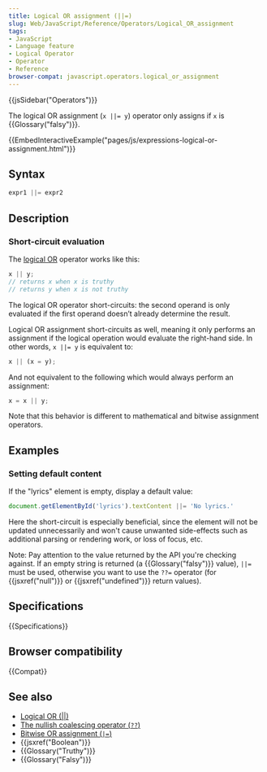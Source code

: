 ```yaml
---
title: Logical OR assignment (||=)
slug: Web/JavaScript/Reference/Operators/Logical_OR_assignment
tags:
- JavaScript
- Language feature
- Logical Operator
- Operator
- Reference
browser-compat: javascript.operators.logical_or_assignment
---
```

{{jsSidebar("Operators")}}

The logical OR assignment (`x ||= y`) operator only assigns if `x` is
{{Glossary("falsy")}}.

{{EmbedInteractiveExample("pages/js/expressions-logical-or-assignment.html")}}

## Syntax

```js
expr1 ||= expr2
```

## Description

### Short-circuit evaluation

The [logical OR](/en-US/docs/Web/JavaScript/Reference/Operators/Logical_OR)
operator works like this:

```js
x || y;
// returns x when x is truthy
// returns y when x is not truthy
```

The logical OR operator short-circuits: the second operand is only evaluated if
the first operand doesn’t already determine the result.

Logical OR assignment short-circuits as well, meaning it only performs an
assignment if the logical operation would evaluate the right-hand side. In other
words, `x ||= y` is equivalent to:

```js
x || (x = y);
```

And not equivalent to the following which would always perform an assignment:

```js example-bad
x = x || y;
```

Note that this behavior is different to mathematical and bitwise assignment
operators.

## Examples

### Setting default content

If the "lyrics" element is empty, display a default value:

```js
document.getElementById('lyrics').textContent ||= 'No lyrics.'
```

Here the short-circuit is especially beneficial, since the element will not be
updated unnecessarily and won't cause unwanted side-effects such as additional
parsing or rendering work, or loss of focus, etc.

Note: Pay attention to the value returned by the API you're checking against. If
an empty string is returned (a {{Glossary("falsy")}} value), `||=` must
be used, otherwise you want to use the `??=` operator (for
{{jsxref("null")}} or {{jsxref("undefined")}} return values).

## Specifications

{{Specifications}}

## Browser compatibility

{{Compat}}

## See also

*   [Logical OR (||)](/en-US/docs/Web/JavaScript/Reference/Operators/Logical_OR)
*   [The nullish coalescing operator (`??`)](/en-US/docs/Web/JavaScript/Reference/Operators/Nullish_coalescing_operator)
*   [Bitwise OR assignment (`|=`)](/en-US/docs/Web/JavaScript/Reference/Operators/Bitwise_OR_assignment)
*   {{jsxref("Boolean")}}
*   {{Glossary("Truthy")}}
*   {{Glossary("Falsy")}}
